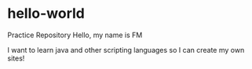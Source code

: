 # hello-world
Practice Repository
Hello, my name is FM

I want to learn java and other scripting languages so I can create my own sites!
